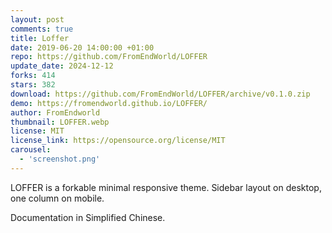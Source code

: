 ```yaml
---
layout: post
comments: true
title: Loffer
date: 2019-06-20 14:00:00 +01:00
repo: https://github.com/FromEndWorld/LOFFER
update_date: 2024-12-12
forks: 414
stars: 382
download: https://github.com/FromEndWorld/LOFFER/archive/v0.1.0.zip
demo: https://fromendworld.github.io/LOFFER/
author: FromEndworld
thumbnail: LOFFER.webp
license: MIT
license_link: https://opensource.org/license/MIT
carousel:
  - 'screenshot.png'
---
```


LOFFER is a forkable minimal responsive theme. Sidebar layout on desktop, one column on mobile.

Documentation in Simplified Chinese.
